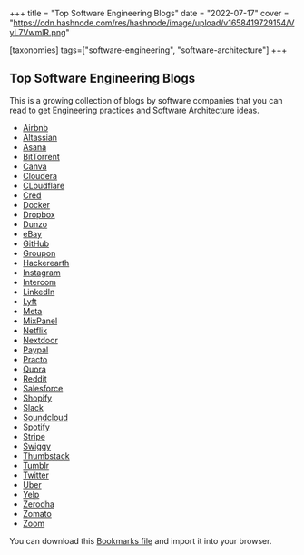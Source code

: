 +++
title = "Top Software Engineering Blogs"
date = "2022-07-17"
cover = "https://cdn.hashnode.com/res/hashnode/image/upload/v1658419729154/VyL7VwmlR.png"

[taxonomies]
tags=["software-engineering", "software-architecture"]
+++

## Top Software Engineering Blogs

This is a growing collection of blogs by software companies that you can read to get Engineering practices and Software Architecture ideas.

- [Airbnb](https://medium.com/airbnb-engineering)
- [Altassian](https://blog.developer.atlassian.com/)
- [Asana](https://blog.asana.com/category/eng/)
- [BitTorrent](https://engineering.bittorrent.com/)
- [Canva](https://canvatechblog.com/)
- [Cloudera](https://blog.cloudera.com/category/technical/)
- [CLoudflare](https://blog.cloudflare.com/tag/engineering/)
- [Cred](https://engineering.cred.club/)
- [Docker](https://www.docker.com/blog/category/engineering/)
- [Dropbox](https://dropbox.tech/)
- [Dunzo](https://blog.dunzo.com/tagged/engineering)
- [eBay](https://tech.ebayinc.com/engineering/)
- [GitHub](https://github.blog/category/engineering/)
- [Groupon](https://medium.com/groupon-eng)
- [Hackerearth](http://engineering.hackerearth.com/)
- [Instagram](https://instagram-engineering.com/)
- [Intercom](https://www.intercom.com/blog/engineering/)
- [LinkedIn](https://engineering.linkedin.com/)
- [Lyft](https://eng.lyft.com/tagged/mobile)
- [Meta](https://engineering.fb.com/)
- [MixPanel](https://mixpanel.com/blog/)
- [Netflix](https://netflixtechblog.com/)
- [Nextdoor](https://engblog.nextdoor.com/)
- [Paypal](https://medium.com/paypal-tech)
- [Practo](https://medium.com/practo-engineering)
- [Quora](https://quoraengineering.quora.com/)
- [Reddit](https://www.redditinc.com/blog)
- [Salesforce](https://developer.salesforce.com/blogs)
- [Shopify](https://shopify.engineering/)
- [Slack](https://slack.engineering/)
- [Soundcloud](https://developers.soundcloud.com/blog/)
- [Spotify](https://engineering.atspotify.com/)
- [Stripe](https://stripe.com/blog/engineering)
- [Swiggy](https://bytes.swiggy.com/)
- [Thumbstack](https://medium.com/thumbtack-engineering)
- [Tumblr](https://yahooeng.tumblr.com/)
- [Twitter](https://blog.twitter.com/engineering/en_us/topics/insights)
- [Uber](https://eng.uber.com/)
- [Yelp](https://engineeringblog.yelp.com/)
- [Zerodha](https://zerodha.tech/)
- [Zomato](https://www.zomato.com/blog/category/technology)
- [Zoom](https://medium.com/zoom-developer-blog)

You can download this [Bookmarks file](https://drive.google.com/file/d/1br6haCJETLhMLRpIQZ3RCbB0qAOLea-V/view?usp=sharing) and import it into your browser.